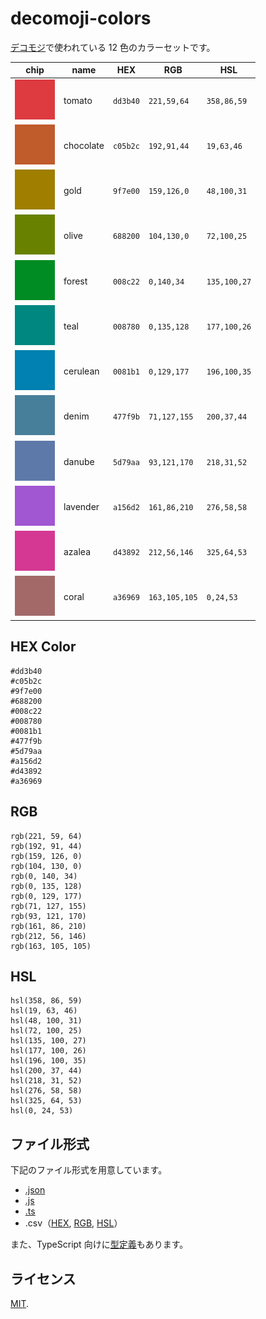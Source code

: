 # decomoji-colors

[デコモジ](https://github.com/decomoji/slack-reaction-decomoji)で使われている 12 色のカラーセットです。

| chip                                       | name      | HEX      | RGB           | HSL          |
| ------------------------------------------ | --------- | -------- | ------------- | ------------ |
| ![tomato](./src/images/0_tomato.png)       | tomato    | `dd3b40` | `221,59,64`   | `358,86,59`  |
| ![chocolate](./src/images/1_chocolate.png) | chocolate | `c05b2c` | `192,91,44`   | `19,63,46`   |
| ![gold](./src/images/2_gold.png)           | gold      | `9f7e00` | `159,126,0`   | `48,100,31`  |
| ![olive](./src/images/3_olive.png)         | olive     | `688200` | `104,130,0`   | `72,100,25`  |
| ![forest](./src/images/4_forest.png)       | forest    | `008c22` | `0,140,34`    | `135,100,27` |
| ![teal](./src/images/5_teal.png)           | teal      | `008780` | `0,135,128`   | `177,100,26` |
| ![cerulean](./src/images/6_cerulean.png)   | cerulean  | `0081b1` | `0,129,177`   | `196,100,35` |
| ![denim](./src/images/7_denim.png)         | denim     | `477f9b` | `71,127,155`  | `200,37,44`  |
| ![danube](./src/images/8_danube.png)       | danube    | `5d79aa` | `93,121,170`  | `218,31,52`  |
| ![lavender](./src/images/9_lavender.png)   | lavender  | `a156d2` | `161,86,210`  | `276,58,58`  |
| ![azalea](./src/images/10_azalea.png)      | azalea    | `d43892` | `212,56,146`  | `325,64,53`  |
| ![coral](./src/images/11_coral.png)        | coral     | `a36969` | `163,105,105` | `0,24,53`    |

## HEX Color

```
#dd3b40
#c05b2c
#9f7e00
#688200
#008c22
#008780
#0081b1
#477f9b
#5d79aa
#a156d2
#d43892
#a36969
```

## RGB

```
rgb(221, 59, 64)
rgb(192, 91, 44)
rgb(159, 126, 0)
rgb(104, 130, 0)
rgb(0, 140, 34)
rgb(0, 135, 128)
rgb(0, 129, 177)
rgb(71, 127, 155)
rgb(93, 121, 170)
rgb(161, 86, 210)
rgb(212, 56, 146)
rgb(163, 105, 105)
```

## HSL

```
hsl(358, 86, 59)
hsl(19, 63, 46)
hsl(48, 100, 31)
hsl(72, 100, 25)
hsl(135, 100, 27)
hsl(177, 100, 26)
hsl(196, 100, 35)
hsl(200, 37, 44)
hsl(218, 31, 52)
hsl(276, 58, 58)
hsl(325, 64, 53)
hsl(0, 24, 53)
```

## ファイル形式

下記のファイル形式を用意しています。

- [.json](src/DecomojiColors.json)
- [.js](src/DecomojiColors.js)
- [.ts](src/DecomojiColors.ts)
- .csv（[HEX](src/DecomojiColorsHEX.csv), [RGB](src/DecomojiColorsRGB.csv), [HSL](src/DecomojiColorsHSL.csv)）

また、TypeScript 向けに[型定義](src/models/DecomojiColorsTypes.ts)もあります。

## ライセンス

[MIT](LICENSE).
